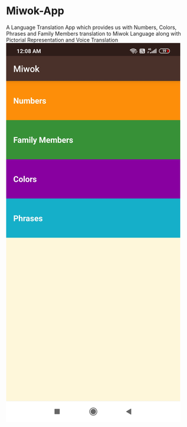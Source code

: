 # Miwok-App
A Language Translation App which provides us with Numbers, Colors, Phrases and Family Members translation to Miwok Language along with Pictorial Representation and Voice Translation 
<br>
![](https://github.com/shiv-am2608/Miwok-App/blob/master/Screenshots/HomePage.jpg)
